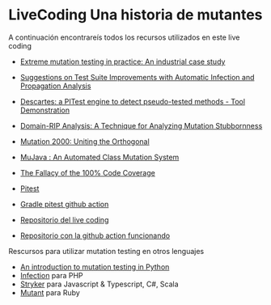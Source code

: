# LiveCoding Una historia de mutantes
A continuación encontrareís todos los recursos utilizados en este live coding

* [Extreme mutation testing in practice: An industrial case study
](https://arxiv.org/abs/2103.08480)
* [Suggestions on Test Suite Improvements with Automatic Infection and Propagation Analysis](https://arxiv.org/abs/1909.04770)

* [Descartes: a PITest engine to detect pseudo-tested methods - Tool Demonstration](https://ieeexplore.ieee.org/document/8999999)
* [Domain-RIP Analysis: A Technique for Analyzing Mutation Stubbornness](https://ieeexplore.ieee.org/document/8552345)
* [Mutation 2000: Uniting the Orthogonal](https://link.springer.com/chapter/10.1007/978-1-4757-5939-6_7)
* [MuJava : An Automated Class Mutation System](https://onlinelibrary.wiley.com/doi/abs/10.1002/stvr.308)
* [The Fallacy of the 100% Code Coverage](https://thinkinglabs.io/articles/2022/03/19/the-fallacy-of-the-100-code-coverage.html)
* [Pitest](https://pitest.org)
* [Gradle pitest github action](https://github.com/isamadrid90/gradle-pitest-comment-action)
* [Repositorio del live coding](https://github.com/isamadrid90/mutation-testing-livecoding)
* [Repositorio con la github action funcionando](https://github.com/isamadrid90/fizz-buzz-kotlin)

Rescursos para utilizar mutation testing en otros lenguajes
* [An introduction to mutation testing in Python](https://opensource.com/article/20/7/mutmut-python)
* [Infection](https://infection.github.io/) para PHP
* [Stryker](https://stryker-mutator.io/) para Javascript & Typescript, C#, Scala
* [Mutant](https://github.com/mbj/mutant) para Ruby
